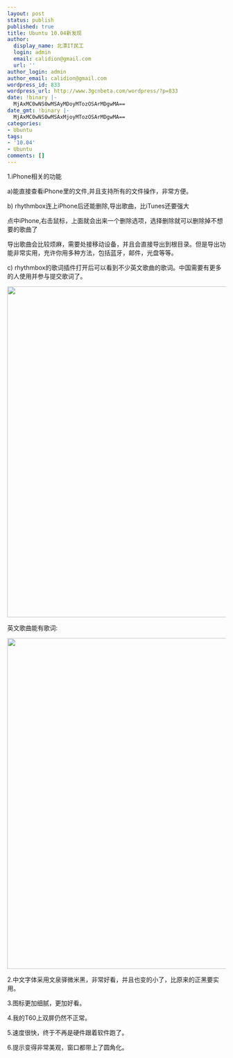 ```yaml
---
layout: post
status: publish
published: true
title: Ubuntu 10.04新发现
author:
  display_name: 北漂IT民工
  login: admin
  email: calidion@gmail.com
  url: ''
author_login: admin
author_email: calidion@gmail.com
wordpress_id: 833
wordpress_url: http://www.3gcnbeta.com/wordpress/?p=833
date: !binary |-
  MjAxMC0wNS0wMSAyMDoyMTozOSArMDgwMA==
date_gmt: !binary |-
  MjAxMC0wNS0wMSAxMjoyMTozOSArMDgwMA==
categories:
- Ubuntu
tags:
- '10.04'
- Ubuntu
comments: []
---
```

<p>1.iPhone相关的功能</p>
<p>a)能直接查看iPhone里的文件,并且支持所有的文件操作，非常方便。</p>
<p>b) rhythmbox连上iPhone后还能删除,导出歌曲，比iTunes还要强大</p>
<p>点中iPhone,右击鼠标，上面就会出来一个删除选项，选择删除就可以删除掉不想要的歌曲了</p>
<p>导出歌曲会比较烦麻，需要处接移动设备，并且会直接导出到根目录。但是导出功能非常实用，充许你用多种方法，包括蓝牙，邮件，光盘等等。</p>
<p>c) rhythmbox的歌词插件打开后可以看到不少英文歌曲的歌词。中国需要有更多的人使用并参与提交歌词了。</p>
<p><a rel="attachment wp-att-838" href="http://www.3gcnbeta.com/wordpress/2010/05/01/ubuntu-10-04%e6%96%b0%e5%8f%91%e7%8e%b0/screenshot-%e9%bb%84%e6%99%93%e6%98%8e-%e9%a3%8e%e5%a3%b0/"><img class="aligncenter size-full wp-image-838" title="Screenshot-黄晓明 - 风声" src="http://www.3gcnbeta.com/wordpress/wp-content/uploads/2010/05/Screenshot-黄晓明-风声.png" alt="" width="1108" height="762" /></a></p>
<p>英文歌曲能有歌词:</p>
<p><a rel="attachment wp-att-839" href="http://www.3gcnbeta.com/wordpress/2010/05/01/ubuntu-10-04%e6%96%b0%e5%8f%91%e7%8e%b0/screenshot-backstreet-boys-larger-than-life/"><img class="aligncenter size-full wp-image-839" title="Screenshot-BackStreet boys -  Larger Than Life" src="http://www.3gcnbeta.com/wordpress/wp-content/uploads/2010/05/Screenshot-BackStreet-boys-Larger-Than-Life.png" alt="" width="1108" height="762" /></a></p>
<p>2.中文字体采用文泉驿微米黑，非常好看，并且也变的小了，比原来的正黑要实用。</p>
<p>3.图标更加细腻，更加好看。</p>
<p>4.我的T60上双屏仍然不正常。</p>
<p>5.速度很快，终于不再是硬件跟着软件跑了。</p>
<p>6.提示变得非常美观，窗口都带上了圆角化。</p>
